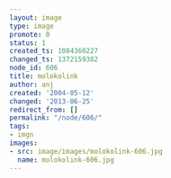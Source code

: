 ```yaml
---
layout: image
type: image
promote: 0
status: 1
created_ts: 1084360227
changed_ts: 1372159382
node_id: 606
title: molokolink
author: anj
created: '2004-05-12'
changed: '2013-06-25'
redirect_from: []
permalink: "/node/606/"
tags:
- imgn
images:
- src: image/images/molokolink-606.jpg
  name: molokolink-606.jpg
---
```


